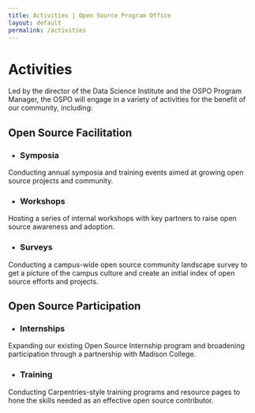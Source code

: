 ```yaml
---
title: Activities | Open Source Program Office
layout: default
permalink: /activities
---
```


<h1 class="page-title uw-mini-bar">Activities</h1>
<p class="page-description">Led by the director of the Data Science Institute and the OSPO Program Manager, the OSPO will engage in a variety of activities for the benefit of our community, including:</p>

## Open Source Facilitation

- ### Symposia
Conducting annual symposia and training events aimed at growing open source projects and community.

- ### Workshops
Hosting a series of internal workshops with key partners to raise open source awareness and adoption.

- ### Surveys
Conducting a campus-wide open source community landscape survey to get a picture of the campus culture and create an initial index of open source efforts and projects.

## Open Source Participation

- ### Internships
Expanding our existing Open Source Internship program and broadening participation through a partnership with Madison College.

- ### Training
Conducting Carpentries-style training programs and resource pages to hone the skills needed as an effective open source contributor.